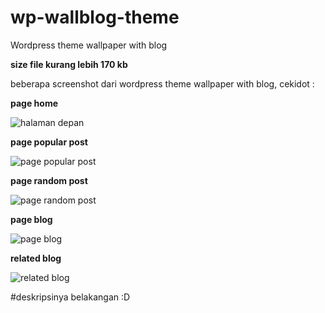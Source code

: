 # wp-wallblog-theme
Wordpress theme wallpaper with blog

**size file kurang lebih 170 kb**

beberapa screenshot dari wordpress theme wallpaper with blog, cekidot :

**page home**

![halaman depan](https://cloud.githubusercontent.com/assets/6567330/12676734/d57d165e-c6c6-11e5-80b5-86350a7e9cb0.png)

**page popular post**

![page popular post](https://cloud.githubusercontent.com/assets/6567330/12676776/1151e77c-c6c7-11e5-8cdc-dbaefc8c0511.png)

**page random post**

![page random post](https://cloud.githubusercontent.com/assets/6567330/12676780/18af4942-c6c7-11e5-9a94-fc8f71223662.png)

**page blog**

![page blog](https://cloud.githubusercontent.com/assets/6567330/12676792/2b194a4c-c6c7-11e5-9985-e22f9a066aa7.png)

**related blog**

![related blog](https://cloud.githubusercontent.com/assets/6567330/12676800/34c91e3c-c6c7-11e5-89a8-96b7a16ea837.png)

#deskripsinya belakangan :D
